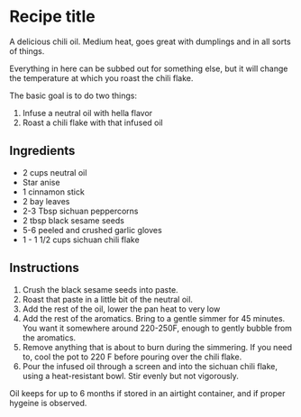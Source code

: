 # Recipe title

A delicious chili oil. Medium heat, goes great with dumplings and in all sorts of things.

Everything in here can be subbed out for something else, but it will change the temperature at which you roast the chili flake.

The basic goal is to do two things:

1. Infuse a neutral oil with hella flavor
2. Roast a chili flake with that infused oil

## Ingredients

- 2 cups neutral oil
- Star anise
- 1 cinnamon stick
- 2 bay leaves
- 2-3 Tbsp sichuan peppercorns
- 2 tbsp black sesame seeds
- 5-6 peeled and crushed garlic gloves
- 1 - 1 1/2 cups sichuan chili flake

## Instructions

1. Crush the black sesame seeds into paste.
2. Roast that paste in a little bit of the neutral oil.
3. Add the rest of the oil, lower the pan heat to very low
4. Add the rest of the aromatics. Bring to a gentle simmer for 45 minutes. You want it somewhere around 220-250F, enough to gently bubble from the aromatics.
5. Remove anything that is about to burn during the simmering. If you need to, cool the pot to 220 F before pouring over the chili flake.
6. Pour the infused oil through a screen and into the sichuan chili flake, using a heat-resistant bowl. Stir evenly but not vigorously.

Oil keeps for up to 6 months if stored in an airtight container, and if proper hygeine is observed.
